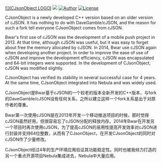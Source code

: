 [![](CJsonObject LOGO)](https://github.com/Bwar/bwar.github.io/blob/master/style/images/logo-CJsonObject.png) 
[![](https://travis-ci.org/Bwar/CJsonObject.svg?branch=master)](https://travis-ci.org/Bwar/CJsonObject) [![Author](https://img.shields.io/badge/author-@Bwar-blue.svg?style=flat)](cqc@vip.qq.com) [![License](https://img.shields.io/github/license/mashape/apistatus.svg)](LICENSE)<br/>

CJsonObject is a newly developed C++ version based on an older version of cJSON. It has nothing to do with DaveGamble/cJSON, and the reason for such a fork tell everyone CJsonObject comes from cJSON.

Bwar's first use of cJSON was the development of a mobile push project in 2013. At that time, although cJSON was useful, but it was easy to forget about free the memory allocated by cJSON. In 2014, Bwar use cJSON again when developing another project. In order to improve the ease of use of cJSON and improve the development efficiency, cJSON was encapsulated and 64-bit integers were supported. In the development of CJsonObject, cJSON was modified slightly.

CJsonObject has verified its stability in several successful case for 4 years. At the same time, CJsonObject integrated into Nebula and was widely used.

CJsonObject是Bwar基于cJSON的一个较老的版本全新开发的C++版本，与fork的DaveGamble/cJSON没有任何关系，之所以建立这样一个fork关系是出于对原作者的尊重。

Bwar第一次使用cJSON是在2013年开发一个移动推送项目的时候，那时觉得cJSON虽然好用，但很容易忘了cJSON分配的释放内存。2014年Bwar在开发另一个项目时再次使用cJSON，为了提高cJSON的易用性提高开发效率对cJSON进行封装并支持64位整数，从而有了CJsonObject，在开发CJsonObject的同时对cJSON作了少量修改。

CJsonObject经过4年的生产环境应用验证其功能稳定性。同时也被我倾力打造的另一个重点开源项目Nebula集成进去，Nebula中大量应用。

